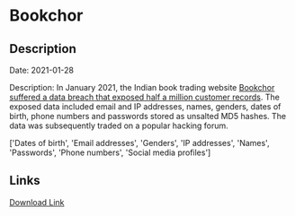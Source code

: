 # Bookchor

## Description

Date: 2021-01-28

Description:
In January 2021, the Indian book trading website <a href="https://www.opindia.com/2021/04/bookchor-data-breach-information-of-over-5-lakh-users-leaked-what-we-know-so-far/" target="_blank" rel="noopener">Bookchor suffered a data breach that exposed half a million customer records</a>. The exposed data included email and IP addresses, names, genders, dates of birth, phone numbers and passwords stored as unsalted MD5 hashes. The data was subsequently traded on a popular hacking forum.


['Dates of birth', 'Email addresses', 'Genders', 'IP addresses', 'Names', 'Passwords', 'Phone numbers', 'Social media profiles']

## Links

[Download Link](https://link-to.net/1229997/542.5617827482868/dynamic/?r=Ym9va2Nob3IuY29t)